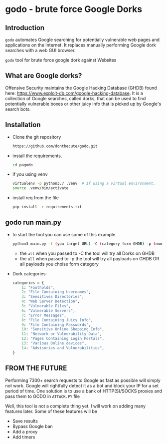 # godo - brute force Google Dorks


## Introduction

`godo` automates Google searching for potentially vulnerable web pages and applications on the Internet.  It replaces manually performing Google dork searches with a web GUI browser.

`godo` tool for brute force google dork against Websites


## What are Google dorks?

Offensive Security maintains the Google Hacking Database (GHDB) found here:
<https://www.exploit-db.com/google-hacking-database>.  It is a collection of Google searches, called dorks, that can be
used to find potentially vulnerable boxes or other juicy info that is picked up by Google's search bots.


## Installation

 - Clone the git repository 
    ```bash
    https://github.com/dontbecute/godo.git
    ```
 
 - install the requirements.

    ```bash
    cd pagodo
    ```
 - if you using venv 
 
    ```bash
    virtualenv -p python3.7 .venv  # If using a virtual environment.
    source .venv/bin/activate
    ```

 - install req from the file 
    
    ```bash
    pip install -r requirements.txt
    ```

## godo run main.py 

- to start the tool you can use some of this example 

    ```bash
    python3 main.py -t (you target URL) -C (category form GHDB) -p (number of payload you need)
    ```
    - the `all` when you passed to -C the tool will try all Dorks on GHDB
    - the `all` when passed to -p the tool will try all payloads on GHDB OR all payloads you choise form category
    

- Dork categories:

    ```python
    categories = {
        1: "Footholds",
        2: "File Containing Usernames",
        3: "Sensitives Directories",
        4: "Web Server Detection",
        5: "Vulnerable Files",
        6: "Vulnerable Servers",
        7: "Error Messages",
        8: "File Containing Juicy Info",
        9: "File Containing Passwords",
        10: "Sensitive Online Shopping Info",
        11: "Network or Vulnerability Data",
        12: "Pages Containing Login Portals",
        13: "Various Online devices",
        14: "Advisories and Vulnerabilities",
    }
    ```


## FROM THE FUTURE

Performing 7300+ search requests to Google as fast as possible will simply not work. Google will rightfully detect it as a bot and block your IP for a set period of time. One solution is to use a bank of HTTP(S)/SOCKS proxies and pass them to GODO in `ATTACK.PY` file 

Well, this tool is not a complete thing yet. I will work on adding many features later. Some of these features will be

* Save results
* Bypass Google ban
* Add a proxy
* Add timers

